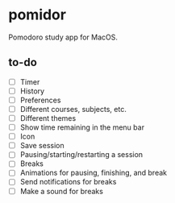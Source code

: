 # pomidor

Pomodoro study app for MacOS.

## to-do

- [ ] Timer
- [ ] History
- [ ] Preferences
- [ ] Different courses, subjects, etc.
- [ ] Different themes
- [ ] Show time remaining in the menu bar
- [ ] Icon
- [ ] Save session
- [ ] Pausing/starting/restarting a session
- [ ] Breaks
- [ ] Animations for pausing, finishing, and break
- [ ] Send notifications for breaks
- [ ] Make a sound for breaks
